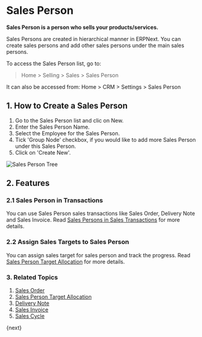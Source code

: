 <!-- add-breadcrumbs -->
# Sales Person

**Sales Person is a person who sells your products/services.**

Sales Persons are created in hierarchical manner in ERPNext. You can create sales persons and add other sales persons under the main sales persons.

To access the Sales Person list, go to:
> Home > Selling > Sales > Sales Person

It can also be accessed from:
Home > CRM > Settings > Sales Person

## 1. How to Create a Sales Person
1. Go to the Sales Person list and clic on New.
2. Enter the Sales Person Name.
3. Select the Employee for the Sales Person.
4. Tick 'Group Node' checkbox, if you would like to add more Sales Person under this Sales Person.
5. Click on 'Create New'.

<img class="screenshot" alt="Sales Person Tree" src="{{docs_base_url}}/assets/img/crm/sales-person-tree.gif">

## 2. Features
### 2.1 Sales Person in Transactions

You can use Sales Person sales transactions like Sales Order, Delivery Note and Sales Invoice.
Read [Sales Persons in Sales Transactions](/docs/v12/user/manual/en/selling/articles/sales-persons-in-the-sales-transactions) for more details.

### 2.2 Assign Sales Targets to Sales Person

You can assign sales target for sales person and track the progress. Read [Sales Person Target Allocation](/docs/v12/user/manual/en/selling/sales-person-target-allocation) for more details.

### 3. Related Topics
1. [Sales Order](/docs/v12/user/manual/en/selling/sales-order)
1. [Sales Person Target Allocation](/docs/v12/user/manual/en/selling/sales-person-target-allocation)
1. [Delivery Note](/docs/v12/user/manual/en/stock/delivery-note)
1. [Sales Invoice](/docs/v12/user/manual/en/accounts/sales-invoice)
1. [Sales Cycle](/docs/v12/user/videos/learn/sales-cycle.html)

{next}
